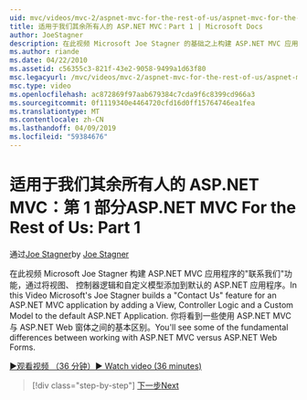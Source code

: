```yaml
---
uid: mvc/videos/mvc-2/aspnet-mvc-for-the-rest-of-us/aspnet-mvc-for-the-rest-of-us-part-1
title: 适用于我们其余所有人的 ASP.NET MVC：Part 1 | Microsoft Docs
author: JoeStagner
description: 在此视频 Microsoft Joe Stagner 的基础之上构建 ASP.NET MVC 应用程序的联系我们功能视图、 控制器逻辑和自定义模型为 t...
ms.author: riande
ms.date: 04/22/2010
ms.assetid: c56355c3-821f-43e2-9058-9499a1d63f80
msc.legacyurl: /mvc/videos/mvc-2/aspnet-mvc-for-the-rest-of-us/aspnet-mvc-for-the-rest-of-us-part-1
msc.type: video
ms.openlocfilehash: ac872869f97aab679384c7cda9f6c8399cd966a3
ms.sourcegitcommit: 0f1119340e4464720cfd16d0ff15764746ea1fea
ms.translationtype: MT
ms.contentlocale: zh-CN
ms.lasthandoff: 04/09/2019
ms.locfileid: "59384676"
---
```

# <a name="aspnet-mvc-for-the-rest-of-us-part-1"></a><span data-ttu-id="360e9-103">适用于我们其余所有人的 ASP.NET MVC：第 1 部分</span><span class="sxs-lookup"><span data-stu-id="360e9-103">ASP.NET MVC For the Rest of Us: Part 1</span></span>

<span data-ttu-id="360e9-104">通过[Joe Stagner](https://github.com/JoeStagner)</span><span class="sxs-lookup"><span data-stu-id="360e9-104">by [Joe Stagner](https://github.com/JoeStagner)</span></span>

<span data-ttu-id="360e9-105">在此视频 Microsoft Joe Stagner 构建 ASP.NET MVC 应用程序的"联系我们"功能，通过将视图、 控制器逻辑和自定义模型添加到默认的 ASP.NET 应用程序。</span><span class="sxs-lookup"><span data-stu-id="360e9-105">In this Video Microsoft's Joe Stagner builds a "Contact Us" feature for an ASP.NET MVC application by adding a View, Controller Logic and a Custom Model to the default ASP.NET Application.</span></span> <span data-ttu-id="360e9-106">你将看到一些使用 ASP.NET MVC 与 ASP.NET Web 窗体之间的基本区别。</span><span class="sxs-lookup"><span data-stu-id="360e9-106">You'll see some of the fundamental differences between working with ASP.NET MVC versus ASP.NET Web Forms.</span></span>

[<span data-ttu-id="360e9-107">&#9654;观看视频 （36 分钟）</span><span class="sxs-lookup"><span data-stu-id="360e9-107">&#9654; Watch video (36 minutes)</span></span>](https://channel9.msdn.com/Blogs/ASP-NET-Site-Videos/aspnet-mvc-for-the-rest-of-us-part-1)

> [!div class="step-by-step"]
> [<span data-ttu-id="360e9-108">下一步</span><span class="sxs-lookup"><span data-stu-id="360e9-108">Next</span></span>](aspnet-mvc-for-the-rest-of-us-part-2.md)
